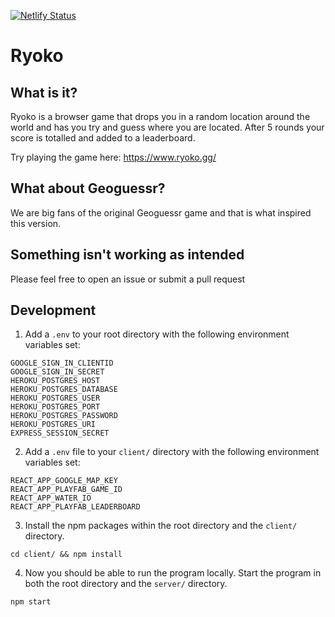 [![Netlify Status](https://api.netlify.com/api/v1/badges/e753d99e-2fd4-471b-8cff-54506a5df9c6/deploy-status)](https://app.netlify.com/sites/youthful-shockley-e4ae63/deploys)

# Ryoko

## What is it?

Ryoko is a browser game that drops you in a random location around the world and has you try and guess where you are located. After 5 rounds your score is totalled and added to a leaderboard.

Try playing the game here: https://www.ryoko.gg/

## What about Geoguessr?

We are big fans of the original Geoguessr game and that is what inspired this version.

## Something isn't working as intended

Please feel free to open an issue or submit a pull request

## Development

1. Add a `.env` to your root directory with the following environment variables set:

```
GOOGLE_SIGN_IN_CLIENTID
GOOGLE_SIGN_IN_SECRET
HEROKU_POSTGRES_HOST
HEROKU_POSTGRES_DATABASE
HEROKU_POSTGRES_USER
HEROKU_POSTGRES_PORT
HEROKU_POSTGRES_PASSWORD
HEROKU_POSTGRES_URI
EXPRESS_SESSION_SECRET
```

2. Add a `.env` file to your `client/` directory with the following environment variables set:

```
REACT_APP_GOOGLE_MAP_KEY
REACT_APP_PLAYFAB_GAME_ID
REACT_APP_WATER_IO
REACT_APP_PLAYFAB_LEADERBOARD
```

3. Install the npm packages within the root directory and the `client/` directory.

```
cd client/ && npm install
```

4. Now you should be able to run the program locally. Start the program in both the root directory and the `server/` directory.

```
npm start
```
